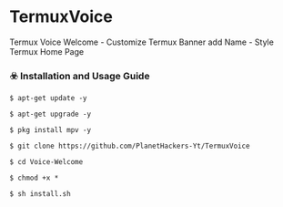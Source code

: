 # TermuxVoice
Termux Voice Welcome - Customize Termux Banner add Name - Style Termux Home Page 



### ☣️ Installation and Usage Guide
```
$ apt-get update -y
```
```
$ apt-get upgrade -y
```
```
$ pkg install mpv -y
```
```
$ git clone https://github.com/PlanetHackers-Yt/TermuxVoice
```
```
$ cd Voice-Welcome
```
```
$ chmod +x *
```
```
$ sh install.sh
```
